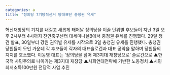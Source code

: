 ```yaml
---
categories: a
title: "정의당 7기당직선거 당대표단 충청권 유세"
---
```

혁신재창당의 기치를 내걸고 새롭게 태어날 정의당을 이끌 단위별 후보들이 지난 3일 오후 2시부터 4시까지 천안축구센터 대세미나실B에서 충청권 유세를 진행했다. 29일 정견 발표, 30일부터 강원 권역별 유세를 시작으로 3일 충청권 유세를 진행했다. 충청권 당원들이 모인 가운데 각 후보들이 각자의 대표슬로건과 대표 공약을 말하며 당원들의 지지를 호소했다. 이동영 대표는 ‘정의당을 넘어 제3지대 재창당으로’ 슬로건으로 ▲한국적 사민주의로 나아가는 제3지대 재창당 ▲사회연대전략에 기반한 노동정치 ▲시민최저소득100만원 전당적 사업 추진